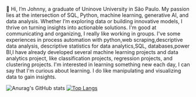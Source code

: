 👋 Hi, I’m Johnny, a graduate of Uninove University in São Paulo. My passion lies at the intersection of SQL, Python, machine learning, generative AI, and data analysis. Whether I’m exploring data or building innovative models, I thrive on turning insights into actionable solutions.
I'm good at communicating and organizing, I really like working in groups.
I've some experiences in process automation with python,web scraping,descriptive data analysis, descriptive statistics for data analytics,SQL, 
databases,power BI,I have already developed several machine learning projects and data analytics project, like classification projects, regression projects, and clustering projects.
I'm interested in learning something new each day, I can say that I'm curious about learning. 
I do like manipulating and visualizing data to gain insights.



![Anurag's GitHub stats](https://github-readme-stats.vercel.app/api?username=2022johnny&show_icons=true&theme=dark)
[![Top Langs](https://github-readme-stats.vercel.app/api/top-langs/?username=2022johnny&hide=python,sql)](https://github.com/2022johnny/github-readme-stats)
<link rel="stylesheet" href="https://cdn.jsdelivr.net/gh/devicons/devicon@v2.14.0/devicon.min.css">

